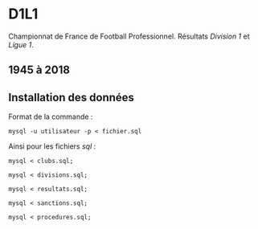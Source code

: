 # D1L1 
Championnat de France de Football Professionnel.
Résultats *Division 1* et *Ligue 1*.

##  1945 à 2018

## Installation des données

Format de la commande : 

`mysql -u utilisateur -p < fichier.sql`

Ainsi pour les fichiers *sql* : 

`mysql < clubs.sql;`

`mysql < divisions.sql;`

`mysql < resultats.sql;`

`mysql < sanctions.sql;`

`mysql < procedures.sql;`

